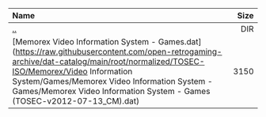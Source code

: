 |Name|Size|
|:---|---:|
|[..](../index.html)|DIR|
|[Memorex Video Information System - Games.dat](https://raw.githubusercontent.com/open-retrogaming-archive/dat-catalog/main/root/normalized/TOSEC-ISO/Memorex/Video Information System/Games/Memorex Video Information System - Games/Memorex Video Information System - Games (TOSEC-v2012-07-13_CM).dat)|3150|
